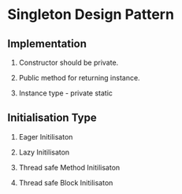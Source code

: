# Singleton Design Pattern

## Implementation

1. Constructor should be private.

2. Public method for returning instance.

3. Instance type - private static

## Initialisation Type

1. Eager Initilisaton

2. Lazy Initilisaton

3. Thread safe Method Initilisaton

4. Thread safe Block Initilisaton